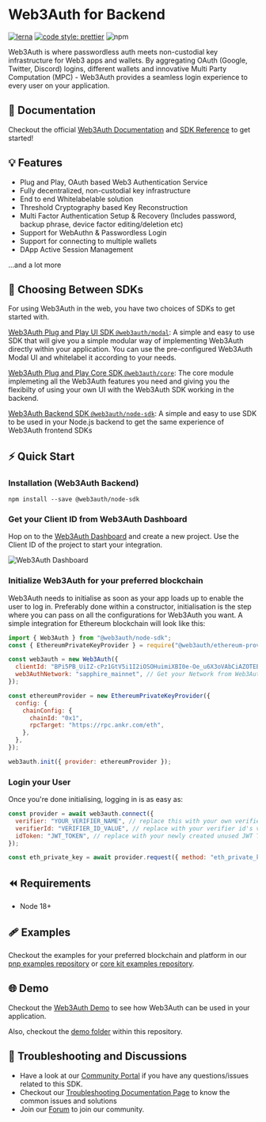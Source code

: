 # Web3Auth for Backend

[![lerna](https://img.shields.io/badge/maintained%20with-lerna-cc00ff.svg)](https://lerna.js.org/)
[![code style: prettier](https://img.shields.io/badge/code_style-prettier-ff69b4.svg?style=flat-square)](https://github.com/prettier/prettier)
![npm](https://img.shields.io/npm/dw/@web3auth/node-sdk)

Web3Auth is where passwordless auth meets non-custodial key infrastructure for Web3 apps and wallets. By aggregating OAuth (Google, Twitter, Discord) logins, different wallets and innovative Multi Party Computation (MPC) - Web3Auth provides a seamless login experience to every user on your application.

## 📖 Documentation

Checkout the official [Web3Auth Documentation](https://web3auth.io/docs) and [SDK Reference](https://web3auth.io/docs/sdk/web-backend/) to get started!

## 💡 Features

- Plug and Play, OAuth based Web3 Authentication Service
- Fully decentralized, non-custodial key infrastructure
- End to end Whitelabelable solution
- Threshold Cryptography based Key Reconstruction
- Multi Factor Authentication Setup & Recovery (Includes password, backup phrase, device factor editing/deletion etc)
- Support for WebAuthn & Passwordless Login
- Support for connecting to multiple wallets
- DApp Active Session Management

...and a lot more

## 💭 Choosing Between SDKs

For using Web3Auth in the web, you have two choices of SDKs to get started with.

[Web3Auth Plug and Play UI SDK `@web3auth/modal`](https://web3auth.io/docs/sdk/web/web3auth/): A simple and easy to use SDK that will give you a simple modular way of implementing Web3Auth directly within your application. You can use the pre-configured Web3Auth Modal UI and whitelabel it according to your needs.

[Web3Auth Plug and Play Core SDK `@web3auth/core`](https://web3auth.io/docs/sdk/web/core/): The core module implemeting all the Web3Auth features you need and giving you the flexibilty of using your own UI with the Web3Auth SDK working in the backend.

[Web3Auth Backend SDK `@web3auth/node-sdk`](https://web3auth.io/docs/sdk/web-backend/): A simple and easy to use SDK to be used in your Node.js backend to get the same experience of Web3Auth frontend SDKs

## ⚡ Quick Start

### Installation (Web3Auth Backend)

```shell
npm install --save @web3auth/node-sdk
```

### Get your Client ID from Web3Auth Dashboard

Hop on to the [Web3Auth Dashboard](https://dashboard.web3auth.io/) and create a new project. Use the Client ID of the project to start your integration.

![Web3Auth Dashboard](https://github-production-user-asset-6210df.s3.amazonaws.com/6962565/272779464-043f6383-e671-4aa5-80fb-ec87c569e5ab.png)

### Initialize Web3Auth for your preferred blockchain

Web3Auth needs to initialise as soon as your app loads up to enable the user to log in. Preferably done within a constructor, initialisation is the step where you can pass on all the configurations for Web3Auth you want. A simple integration for Ethereum blockchain will look like this:

```js
import { Web3Auth } from "@web3auth/node-sdk";
const { EthereumPrivateKeyProvider } = require("@web3auth/ethereum-provider");

const web3auth = new Web3Auth({
  clientId: "BPi5PB_UiIZ-cPz1GtV5i1I2iOSOHuimiXBI0e-Oe_u6X3oVAbCiAZOTEBtTXw4tsluTITPqA8zMsfxIKMjiqNQ", // Get your Client ID from Web3Auth Dashboard
  web3AuthNetwork: "sapphire_mainnet", // Get your Network from Web3Auth Dashboard
});

const ethereumProvider = new EthereumPrivateKeyProvider({
  config: {
    chainConfig: {
      chainId: "0x1",
      rpcTarget: "https://rpc.ankr.com/eth",
    },
  },
});

web3auth.init({ provider: ethereumProvider });
```

### Login your User

Once you're done initialising, logging in is as easy as:

```js
const provider = await web3auth.connect({
  verifier: "YOUR_VERIFIER_NAME", // replace this with your own verifier name
  verifierId: "VERIFIER_ID_VALUE", // replace with your verifier id's value, for example, sub value of JWT Token, or email address.
  idToken: "JWT_TOKEN", // replace with your newly created unused JWT Token.
});

const eth_private_key = await provider.request({ method: "eth_private_key" });
```

## ⏪ Requirements

- Node 18+

## 🩹 Examples

Checkout the examples for your preferred blockchain and platform in our [pnp examples repository](https://github.com/Web3Auth/web3auth-pnp-examples/) or [core kit examples repository](https://github.com/Web3Auth/web3auth-core-kit-examples/).

## 🌐 Demo

Checkout the [Web3Auth Demo](https://demo-app.web3auth.io/) to see how Web3Auth can be used in your application.

Also, checkout the [demo folder](./demo/node-app/) within this repository.

## 💬 Troubleshooting and Discussions

- Have a look at our [Community Portal](https://web3auth.io/community/c/help-core-kit/core-kit-sfa-node/23) if you have any questions/issues related to this SDK.
- Checkout our [Troubleshooting Documentation Page](https://web3auth.io/docs/troubleshooting) to know the common issues and solutions
- Join our [Forum](https://web3auth.io/community) to join our community.
